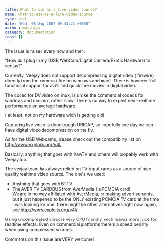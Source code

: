 ```yaml
---
title: What to use as a live video source?
name: what-to-use-as-a-live-video-source
type: post
date: "Wed, 08 Aug 2007 09:43:21 +0000"
author: matthijs
category: documentation
tags: []
---
```

The issue is raised every now and then:  

"How do I plug in my (USB WebCam/Digital Camera/Exotic Hardware) to veejay?"  

Currently, Veejay does not support decompressing digital video ( firewire) directly from the camera ( like on windows and mac). There is however, full functional support for avi's and quicktime movies in digital video.  

The codec for DV video on linux, is unlike the commercial codecs for windows and macosx, rather slow. There's no way to expect near-realtime performance on average hardware.  

( at least, not on my hardware wich is getting old).  

Capturing live video is done trough UNICAP, so hopefully one day we can have digital video decompression on the fly.  

As for the USB Webcams, please check out the compatibility list on <http://www.exploits.org/v4l/>  

Basically, anything that goes with XawTV and others will propably work with Veejay too.  

The veejay team has always relied on TV-input cards as a source of nice-quality realtime video source. The one's we used:  

- Anything that goes with BTTV  
- The AVER TV CARDBUS from AverMedia ( a PCMCIA card)  
We are in no way affiliated with AverMedia, or making advertisements, but it just happened to be the ONLY existing PCMCIA TV card at the time I was looking for one. there might be other alternatives right now, again, see <http://www.exploits.org/v4l/>  

Using uncompressed video is very CPU friendly, wich leaves more juice for realtime effects. Even on commercial platforms there's a speed penalty when using compressed sources.  

Comments on this issue are VERY welcome!